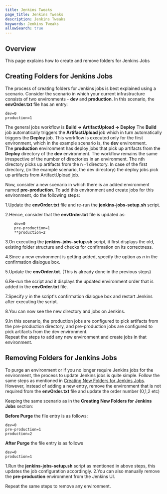 ```yaml
---
title: Jenkins Tweaks
page_title: Jenkins Tweaks
description: Jenkins Tweaks
keywords: Jenkins Tweaks 
allowSearch: true
--- 
```


## Overview

This page explains how to create and remove folders for Jenkins Jobs

## Creating Folders for Jenkins Jobs 

The process of creating folders for Jenkins jobs is best explained using a scenario. 
Consider the scenario in which your current infrastructure consists of two environments - **dev** and **production**. In this scenario, the **envOrder.txt** file has an entry: 

```
dev=0
production=1
```

The general jobs workflow is **Build -> ArtifactUpload -> Deploy** 
The **Build** job automatically triggers the **ArtifactUpload** job which in turn automatically triggers the **Deploy** job. This workflow is executed only for the first environment, which in the example scenario is, the **dev** environment.  
The **production** environment has deploy jobs that pick up artifacts from the **Deploy** directory of the **dev** environment. 
The workflow remains the same irrespective of the number of directories in an environment.  The nth directory picks up artifacts from the n -1 directory. In case of the first directory, (in the example scenario, the dev directory) the deploy jobs pick up artifacts from ArtifactUpload job. 

Now, consider a new scenario in which there is an added environment named **pre-production**.  To add this environment and create jobs for this environment, do the following steps:

1.Update the **envOrder.txt** file and re-run the **jenkins-jobs-setup.sh** script.  

2.Hence, consider that the **envOrder.txt** file is updated as: 

        dev=0
        pre-production=1 
        **production=2

3.On executing the  **jenkins-jobs-setup.sh** script, it first displays the old, existing folder structure and checks for confirmation on its correctness. 

4.Since a new environment is getting added, specify the option as *n* in the confirmation dialogue box. 

5.Update the **envOrder.txt**.  (This is already done in the previous steps) 

6.Re-run the script and it displays the updated environment order that is added in the **envOrder.txt** file. 

7.Specify *y* in the script's confirmation dialogue box and restart Jenkins after executing the script. 

8.You can now see the new directory and jobs on Jenkins. 

9.In this scenario, the production jobs are configured to pick artifacts from the pre-production directory, and pre-production jobs are configured to pick artifacts from the dev environment.    
Repeat the steps to add any new environment and create jobs in that environment.
 
## Removing Folders for Jenkins Jobs  

To purge an environment or if you no longer require Jenkins jobs for the environment, the process to update Jenkins jobs is quite simple. Follow the same steps as mentioned in [Creating New Folders for Jenkins Jobs](#creating-folders-for-jenkins-jobs). However, instead of adding a new entry, remove the environment that is not required from the **envOrder.txt** file and update the order number (0,1,2 etc) 

Keeping the same scenario as in the **Creating New Folders for Jenkins Jobs** section:  

**Before Purge** the file entry is as follows:


    dev=0 
    pre-production=1 
    production=2

**After Purge** the file entry is as follows


    dev=0
    production=1


1.Run the **jenkins-jobs-setup.sh** script as mentioned in above steps, this updates the job configuration accordingly. 
2.You can also manually remove the **pre-production** environment from the Jenkins UI. 

Repeat the same steps to remove any environment.              
